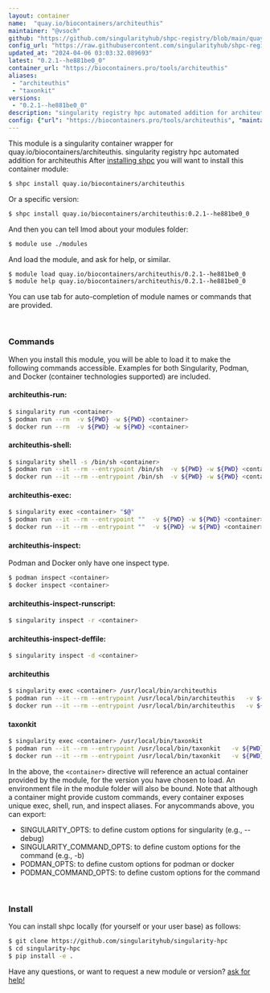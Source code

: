 ```yaml
---
layout: container
name:  "quay.io/biocontainers/architeuthis"
maintainer: "@vsoch"
github: "https://github.com/singularityhub/shpc-registry/blob/main/quay.io/biocontainers/architeuthis/container.yaml"
config_url: "https://raw.githubusercontent.com/singularityhub/shpc-registry/main/quay.io/biocontainers/architeuthis/container.yaml"
updated_at: "2024-04-06 03:03:32.089693"
latest: "0.2.1--he881be0_0"
container_url: "https://biocontainers.pro/tools/architeuthis"
aliases:
 - "architeuthis"
 - "taxonkit"
versions:
 - "0.2.1--he881be0_0"
description: "singularity registry hpc automated addition for architeuthis"
config: {"url": "https://biocontainers.pro/tools/architeuthis", "maintainer": "@vsoch", "description": "singularity registry hpc automated addition for architeuthis", "latest": {"0.2.1--he881be0_0": "sha256:72ef08355e8d61b8b08835872e66971b7502900a204b9f52e314b3694436b1d0"}, "tags": {"0.2.1--he881be0_0": "sha256:72ef08355e8d61b8b08835872e66971b7502900a204b9f52e314b3694436b1d0"}, "docker": "quay.io/biocontainers/architeuthis", "aliases": {"architeuthis": "/usr/local/bin/architeuthis", "taxonkit": "/usr/local/bin/taxonkit"}}
---
```


This module is a singularity container wrapper for quay.io/biocontainers/architeuthis.
singularity registry hpc automated addition for architeuthis
After [installing shpc](#install) you will want to install this container module:


```bash
$ shpc install quay.io/biocontainers/architeuthis
```

Or a specific version:

```bash
$ shpc install quay.io/biocontainers/architeuthis:0.2.1--he881be0_0
```

And then you can tell lmod about your modules folder:

```bash
$ module use ./modules
```

And load the module, and ask for help, or similar.

```bash
$ module load quay.io/biocontainers/architeuthis/0.2.1--he881be0_0
$ module help quay.io/biocontainers/architeuthis/0.2.1--he881be0_0
```

You can use tab for auto-completion of module names or commands that are provided.

<br>

### Commands

When you install this module, you will be able to load it to make the following commands accessible.
Examples for both Singularity, Podman, and Docker (container technologies supported) are included.

#### architeuthis-run:

```bash
$ singularity run <container>
$ podman run --rm  -v ${PWD} -w ${PWD} <container>
$ docker run --rm  -v ${PWD} -w ${PWD} <container>
```

#### architeuthis-shell:

```bash
$ singularity shell -s /bin/sh <container>
$ podman run --it --rm --entrypoint /bin/sh  -v ${PWD} -w ${PWD} <container>
$ docker run --it --rm --entrypoint /bin/sh  -v ${PWD} -w ${PWD} <container>
```

#### architeuthis-exec:

```bash
$ singularity exec <container> "$@"
$ podman run --it --rm --entrypoint ""  -v ${PWD} -w ${PWD} <container> "$@"
$ docker run --it --rm --entrypoint ""  -v ${PWD} -w ${PWD} <container> "$@"
```

#### architeuthis-inspect:

Podman and Docker only have one inspect type.

```bash
$ podman inspect <container>
$ docker inspect <container>
```

#### architeuthis-inspect-runscript:

```bash
$ singularity inspect -r <container>
```

#### architeuthis-inspect-deffile:

```bash
$ singularity inspect -d <container>
```


#### architeuthis

```bash
$ singularity exec <container> /usr/local/bin/architeuthis
$ podman run --it --rm --entrypoint /usr/local/bin/architeuthis   -v ${PWD} -w ${PWD} <container> -c " $@"
$ docker run --it --rm --entrypoint /usr/local/bin/architeuthis   -v ${PWD} -w ${PWD} <container> -c " $@"
```


#### taxonkit

```bash
$ singularity exec <container> /usr/local/bin/taxonkit
$ podman run --it --rm --entrypoint /usr/local/bin/taxonkit   -v ${PWD} -w ${PWD} <container> -c " $@"
$ docker run --it --rm --entrypoint /usr/local/bin/taxonkit   -v ${PWD} -w ${PWD} <container> -c " $@"
```



In the above, the `<container>` directive will reference an actual container provided
by the module, for the version you have chosen to load. An environment file in the
module folder will also be bound. Note that although a container
might provide custom commands, every container exposes unique exec, shell, run, and
inspect aliases. For anycommands above, you can export:

 - SINGULARITY_OPTS: to define custom options for singularity (e.g., --debug)
 - SINGULARITY_COMMAND_OPTS: to define custom options for the command (e.g., -b)
 - PODMAN_OPTS: to define custom options for podman or docker
 - PODMAN_COMMAND_OPTS: to define custom options for the command

<br>

### Install

You can install shpc locally (for yourself or your user base) as follows:

```bash
$ git clone https://github.com/singularityhub/singularity-hpc
$ cd singularity-hpc
$ pip install -e .
```

Have any questions, or want to request a new module or version? [ask for help!](https://github.com/singularityhub/singularity-hpc/issues)